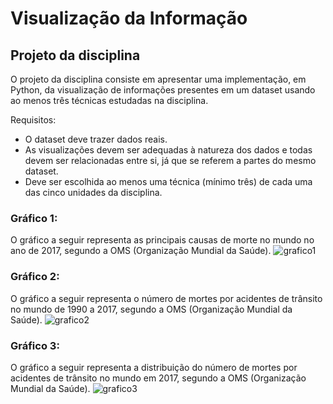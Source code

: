 # Visualização da Informação
## Projeto da disciplina

O projeto da disciplina consiste em apresentar uma implementação, em Python, da visualização de informações presentes em um dataset usando ao menos três técnicas estudadas na disciplina.

Requisitos:
*   O dataset deve trazer dados reais.
*   As visualizações devem ser adequadas à natureza dos dados e todas devem ser relacionadas entre si, já que se referem a partes do mesmo dataset.
*   Deve ser escolhida ao menos uma técnica (mínimo três) de cada uma das cinco unidades da disciplina.

### Gráfico 1:
  O gráfico a seguir representa as principais causas de morte no mundo no ano de 2017, segundo a OMS (Organização Mundial da Saúde).
![grafico1](https://raw.githubusercontent.com/fernlara/visualizacao-da-informacao/master/renders/grafico1.png)

### Gráfico 2:
  O gráfico a seguir representa o número de mortes por acidentes de trânsito no mundo de 1990 a 2017, segundo a OMS (Organização Mundial da Saúde).
![grafico2](https://raw.githubusercontent.com/fernlara/visualizacao-da-informacao/master/renders/grafico2.png)

### Gráfico 3:
  O gráfico a seguir representa a distribuição do número de mortes por acidentes de trânsito no mundo em 2017, segundo a OMS (Organização Mundial da Saúde).
![grafico3](https://raw.githubusercontent.com/fernlara/visualizacao-da-informacao/master/renders/grafico3.png)